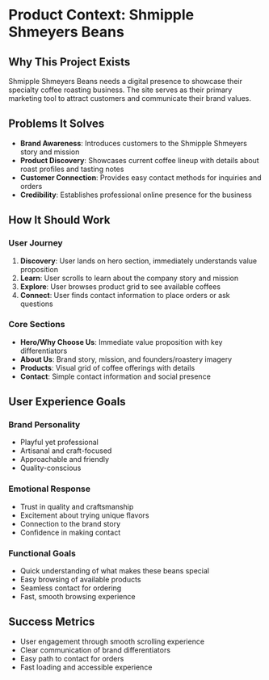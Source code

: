 # Product Context: Shmipple Shmeyers Beans

## Why This Project Exists
Shmipple Shmeyers Beans needs a digital presence to showcase their specialty coffee roasting business. The site serves as their primary marketing tool to attract customers and communicate their brand values.

## Problems It Solves
- **Brand Awareness**: Introduces customers to the Shmipple Shmeyers story and mission
- **Product Discovery**: Showcases current coffee lineup with details about roast profiles and tasting notes
- **Customer Connection**: Provides easy contact methods for inquiries and orders
- **Credibility**: Establishes professional online presence for the business

## How It Should Work

### User Journey
1. **Discovery**: User lands on hero section, immediately understands value proposition
2. **Learn**: User scrolls to learn about the company story and mission
3. **Explore**: User browses product grid to see available coffees
4. **Connect**: User finds contact information to place orders or ask questions

### Core Sections
- **Hero/Why Choose Us**: Immediate value proposition with key differentiators
- **About Us**: Brand story, mission, and founders/roastery imagery
- **Products**: Visual grid of coffee offerings with details
- **Contact**: Simple contact information and social presence

## User Experience Goals

### Brand Personality
- Playful yet professional
- Artisanal and craft-focused
- Approachable and friendly
- Quality-conscious

### Emotional Response
- Trust in quality and craftsmanship
- Excitement about trying unique flavors
- Connection to the brand story
- Confidence in making contact

### Functional Goals
- Quick understanding of what makes these beans special
- Easy browsing of available products
- Seamless contact for ordering
- Fast, smooth browsing experience

## Success Metrics
- User engagement through smooth scrolling experience
- Clear communication of brand differentiators
- Easy path to contact for orders
- Fast loading and accessible experience